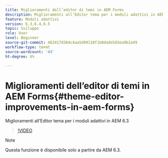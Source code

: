 ```yaml
---
title: Miglioramenti dell’editor di temi in AEM Forms
description: Miglioramenti all’Editor tema per i moduli adattivi in AEM 6.3
feature: Moduli adattivi
version: 6.3,6.4,6.5
topic: Sviluppo
role: User
level: Beginner
source-git-commit: 462417d384c4aa5d99110f1b8dadd165ea9b2a49
workflow-type: tm+mt
source-wordcount: '43'
ht-degree: 6%

---
```



# Miglioramenti dell’editor di temi in AEM Forms{#theme-editor-improvements-in-aem-forms}

Miglioramenti all’Editor tema per i moduli adattivi in AEM 6.3

>[!VIDEO](https://video.tv.adobe.com/v/19497?quality=9&learn=on)

>[!NOTE]
>
>Questa funzione è disponibile solo a partire da AEM 6.3.


